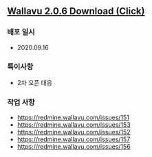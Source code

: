 ## [Wallavu 2.0.6 Download (Click) ](https://dl.dropbox.com/s/kdzixdbbojsw9it/wallavu_stg_2.0.6.apk) 


### 배포 일시
- 2020.09.16

### 특이사항
- 2차 오픈 대응

### 작업 사항
- https://redmine.wallavu.com/issues/151
- https://redmine.wallavu.com/issues/153
- https://redmine.wallavu.com/issues/152
- https://redmine.wallavu.com/issues/157
- https://redmine.wallavu.com/issues/156


